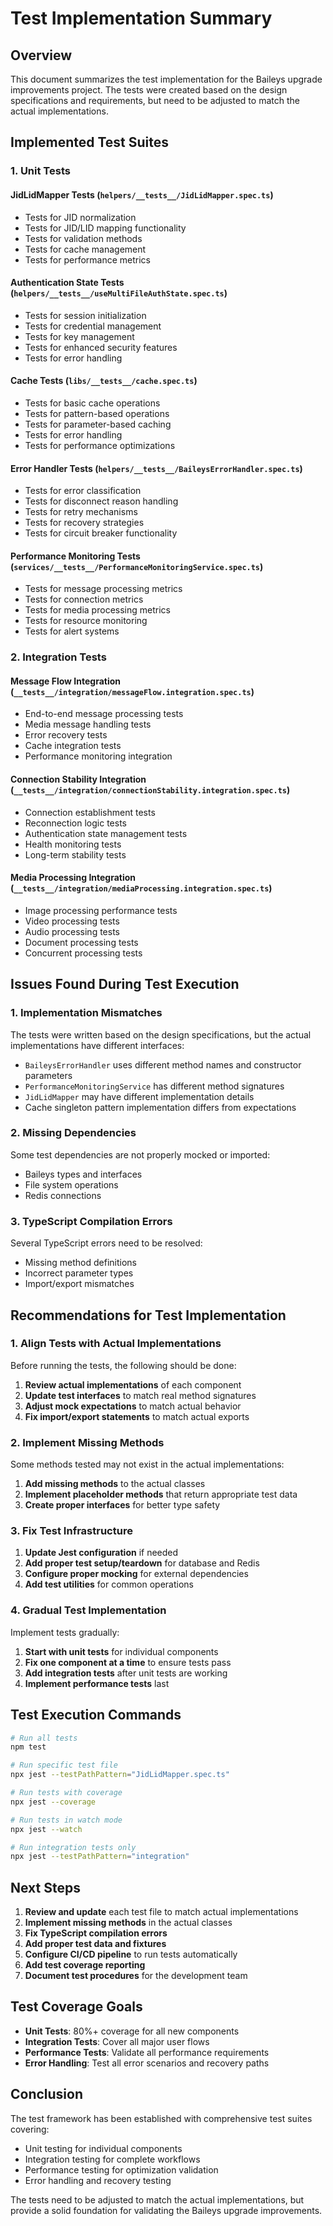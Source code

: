 # Test Implementation Summary

## Overview

This document summarizes the test implementation for the Baileys upgrade improvements project. The tests were created based on the design specifications and requirements, but need to be adjusted to match the actual implementations.

## Implemented Test Suites

### 1. Unit Tests

#### JidLidMapper Tests (`helpers/__tests__/JidLidMapper.spec.ts`)
- Tests for JID normalization
- Tests for JID/LID mapping functionality
- Tests for validation methods
- Tests for cache management
- Tests for performance metrics

#### Authentication State Tests (`helpers/__tests__/useMultiFileAuthState.spec.ts`)
- Tests for session initialization
- Tests for credential management
- Tests for key management
- Tests for enhanced security features
- Tests for error handling

#### Cache Tests (`libs/__tests__/cache.spec.ts`)
- Tests for basic cache operations
- Tests for pattern-based operations
- Tests for parameter-based caching
- Tests for error handling
- Tests for performance optimizations

#### Error Handler Tests (`helpers/__tests__/BaileysErrorHandler.spec.ts`)
- Tests for error classification
- Tests for disconnect reason handling
- Tests for retry mechanisms
- Tests for recovery strategies
- Tests for circuit breaker functionality

#### Performance Monitoring Tests (`services/__tests__/PerformanceMonitoringService.spec.ts`)
- Tests for message processing metrics
- Tests for connection metrics
- Tests for media processing metrics
- Tests for resource monitoring
- Tests for alert systems

### 2. Integration Tests

#### Message Flow Integration (`__tests__/integration/messageFlow.integration.spec.ts`)
- End-to-end message processing tests
- Media message handling tests
- Error recovery tests
- Cache integration tests
- Performance monitoring integration

#### Connection Stability Integration (`__tests__/integration/connectionStability.integration.spec.ts`)
- Connection establishment tests
- Reconnection logic tests
- Authentication state management tests
- Health monitoring tests
- Long-term stability tests

#### Media Processing Integration (`__tests__/integration/mediaProcessing.integration.spec.ts`)
- Image processing performance tests
- Video processing tests
- Audio processing tests
- Document processing tests
- Concurrent processing tests

## Issues Found During Test Execution

### 1. Implementation Mismatches

The tests were written based on the design specifications, but the actual implementations have different interfaces:

- `BaileysErrorHandler` uses different method names and constructor parameters
- `PerformanceMonitoringService` has different method signatures
- `JidLidMapper` may have different implementation details
- Cache singleton pattern implementation differs from expectations

### 2. Missing Dependencies

Some test dependencies are not properly mocked or imported:
- Baileys types and interfaces
- File system operations
- Redis connections

### 3. TypeScript Compilation Errors

Several TypeScript errors need to be resolved:
- Missing method definitions
- Incorrect parameter types
- Import/export mismatches

## Recommendations for Test Implementation

### 1. Align Tests with Actual Implementations

Before running the tests, the following should be done:

1. **Review actual implementations** of each component
2. **Update test interfaces** to match real method signatures
3. **Adjust mock expectations** to match actual behavior
4. **Fix import/export statements** to match actual exports

### 2. Implement Missing Methods

Some methods tested may not exist in the actual implementations:

1. **Add missing methods** to the actual classes
2. **Implement placeholder methods** that return appropriate test data
3. **Create proper interfaces** for better type safety

### 3. Fix Test Infrastructure

1. **Update Jest configuration** if needed
2. **Add proper test setup/teardown** for database and Redis
3. **Configure proper mocking** for external dependencies
4. **Add test utilities** for common operations

### 4. Gradual Test Implementation

Implement tests gradually:

1. **Start with unit tests** for individual components
2. **Fix one component at a time** to ensure tests pass
3. **Add integration tests** after unit tests are working
4. **Implement performance tests** last

## Test Execution Commands

```bash
# Run all tests
npm test

# Run specific test file
npx jest --testPathPattern="JidLidMapper.spec.ts"

# Run tests with coverage
npx jest --coverage

# Run tests in watch mode
npx jest --watch

# Run integration tests only
npx jest --testPathPattern="integration"
```

## Next Steps

1. **Review and update** each test file to match actual implementations
2. **Implement missing methods** in the actual classes
3. **Fix TypeScript compilation errors**
4. **Add proper test data and fixtures**
5. **Configure CI/CD pipeline** to run tests automatically
6. **Add test coverage reporting**
7. **Document test procedures** for the development team

## Test Coverage Goals

- **Unit Tests**: 80%+ coverage for all new components
- **Integration Tests**: Cover all major user flows
- **Performance Tests**: Validate all performance requirements
- **Error Handling**: Test all error scenarios and recovery paths

## Conclusion

The test framework has been established with comprehensive test suites covering:
- Unit testing for individual components
- Integration testing for complete workflows
- Performance testing for optimization validation
- Error handling and recovery testing

The tests need to be adjusted to match the actual implementations, but provide a solid foundation for validating the Baileys upgrade improvements.